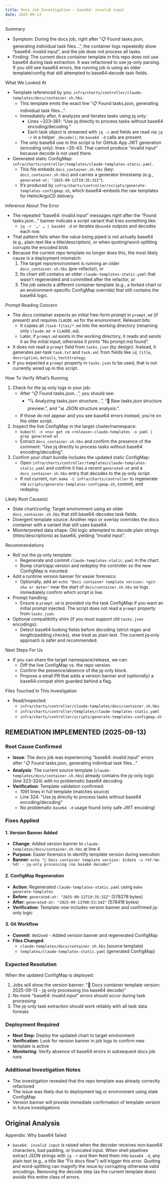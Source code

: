 ```yaml
---
title: Docs Job Investigation — base64: invalid input
date: 2025-09-13
---
```


Summary
- Symptom: During the docs job, right after “📋 Found tasks.json, generating individual task files…”, the container logs repeatedly show “base64: invalid input”, and the job does not process all tasks.
- Finding: The current docs container template in this repo does not use base64 during task extraction. It was refactored to use jq-only parsing. If you still see base64 errors, the running job is using an older template/config that still attempted to base64‑decode task fields.

What We Looked At
- Template referenced by you: `infra/charts/controller/claude-templates/docs/container.sh.hbs`.
  - This template emits the exact line “📋 Found tasks.json, generating individual task files…”.
  - Immediately after, it analyzes and iterates tasks using jq only:
    - Lines ~323–361: “Use jq directly to process tasks without base64 encoding/decoding.”
    - Each task object is streamed with `jq -c` and fields are read via `jq -r` in a helper `_decode()`; no `base64 -d` calls are present.
  - The only base64 use in this script is for GitHub App JWT generation (encoding only): lines ~35–43. That cannot produce “invalid input” because decode is not used there.
- Generated static ConfigMap: `infra/charts/controller/templates/claude-templates-static.yaml`.
  - This file embeds `docs_container.sh.hbs` (key: `docs_container.sh.hbs`) and carries a generator timestamp (e.g., `generated-at: "2025-09-12T19:35:32Z"`).
  - It’s produced by `infra/charts/controller/scripts/generate-templates-configmap.sh`, which base64-embeds the raw templates for Helm/ArgoCD delivery.

Inference About The Error
- The repeated “base64: invalid input” messages right after the “Found tasks.json…” banner indicate a script variant that tries something like:
  - `jq -r '…' … | base64 -d` or iterates `@base64` outputs and decodes each row.
- That pattern fails when the value being piped is not actually base64 (e.g., plain text like a title/description), or when quoting/word-splitting corrupts the encoded blob.
- Because the current repo template no longer does this, the most likely cause is a deployment mismatch:
  1) The target repo/environment is running an older `docs_container.sh.hbs` (pre-refactor), or
  2) Its chart still contains an older `claude-templates-static.yaml` that wasn’t regenerated and committed after the refactor, or
  3) The job selects a different container template (e.g., a forked chart or an environment-specific ConfigMap override) that still contains the base64 logic.

Prompt Reading Concern
- The docs container expects an initial free-form prompt in `prompt.md` (if present) and requires `CLAUDE.md` for the environment. Relevant bits:
  - It copies all `/task-files/*.md` into the working directory (renaming only `claude.md` → `CLAUDE.md`).
  - Later, if `prompt.md` exists in the working directory, it reads and sends it as the initial input; otherwise it prints “No prompt.md found”.
- It does not read a `prompt` field from `tasks.json` (by design). Instead, it generates per‑task `task.txt` and `task.xml` from fields like `id`, `title`, `description`, `details`, `testStrategy`.
- If you expected a `prompt` property in `tasks.json` to be used, that is not currently wired up in this script.

How To Verify What’s Running
1) Check for the jq-only logs in your job:
   - After “📋 Found tasks.json…”, you should see:
     - “🔍 Analyzing tasks.json structure…”, “📄 Raw tasks.json structure preview:”, and “📊 JSON structure analysis:”.
   - If those do not appear and you see base64 errors instead, you’re on the older script.
2) Inspect the live ConfigMap in the target cluster/namespace:
   - `kubectl -n <ns> get cm <release>-claude-templates -o yaml | grep generated-at`
   - Extract `docs_container.sh.hbs` and confirm the presence of the comment: “Use jq directly to process tasks without base64 encoding/decoding”.
3) Confirm your chart bundle includes the updated static ConfigMap:
   - Open `infra/charts/controller/templates/claude-templates-static.yaml` and confirm it has a recent `generated-at` and a `docs_container.sh.hbs` entry that decodes to the jq-only script.
   - If not current, run: `make -C infra/charts/controller` to regenerate via `scripts/generate-templates-configmap.sh`, commit, and redeploy.

Likely Root Cause(s)
- Stale chart/config: Target environment using an older `docs_container.sh.hbs` that still base64-decodes task fields.
- Divergent template source: Another repo or overlay overrides the docs container with a variant that still uses base64.
- Misinterpreted data shape: Old logic attempted to decode plain strings (titles/descriptions) as base64, yielding “invalid input”.

Recommendations
- Roll out the jq-only template:
  - Regenerate and commit `claude-templates-static.yaml` in the chart.
  - Bump chart/app version and redeploy the controller so the new ConfigMap is mounted.
- Add a runtime version banner for easier forensics:
  - Optionally, add an `echo "Docs container template version: <git-sha or date>"` near the start of `docs/container.sh.hbs` so logs immediately confirm which script is live.
- Prompt handling:
  - Ensure a `prompt.md` is provided via the task ConfigMap if you want an initial prompt injected. The script does not read a `prompt` property from `tasks.json`.
- Optional compatibility shim (if you must support old `tasks.json` encodings):
  - Detect base64‑looking fields before decoding (strict regex and length/padding checks), else treat as plain text. The current jq‑only approach is safer and recommended.

Next Steps For Us
- If you can share the target namespace/release, we can:
  - Diff the live ConfigMap vs. the repo version.
  - Confirm the presence/absence of the jq-only block.
  - Propose a small PR that adds a version banner and (optionally) a base64‑compat shim guarded behind a flag.

Files Touched In This Investigation
- Read/inspected:
  - `infra/charts/controller/claude-templates/docs/container.sh.hbs`
  - `infra/charts/controller/templates/claude-templates-static.yaml`
  - `infra/charts/controller/scripts/generate-templates-configmap.sh`

## REMEDIATION IMPLEMENTED (2025-09-13)

### Root Cause Confirmed
- **Issue**: The docs job was experiencing "base64: invalid input" errors after "📋 Found tasks.json, generating individual task files…"
- **Analysis**: The current source template (`claude-templates/docs/container.sh.hbs`) already contains the jq-only logic (line 323-324) with no problematic base64 decoding
- **Verification**: Template validation confirmed:
  - 1091 lines in full template (matches source)
  - Line 324: "Use jq directly to process tasks without base64 encoding/decoding" 
  - No problematic `base64 -d` usage found (only safe JWT encoding)

### Fixes Applied

#### 1. Version Banner Added
- **Change**: Added version banner to `claude-templates/docs/container.sh.hbs` at line 4
- **Purpose**: Easier forensics to identify template version during execution
- **Banner**: `echo "📍 Docs container template version: $(date -u +%Y-%m-%d) - jq-only processing (no base64 decode)"`

#### 2. ConfigMap Regeneration
- **Action**: Regenerated `claude-templates-static.yaml` using `make generate-templates`
- **Before**: `generated-at: "2025-09-12T19:35:32Z"` (578278 bytes)
- **After**: `generated-at: "2025-09-13T00:53:54Z"` (578418 bytes)
- **Verification**: Template now includes version banner and confirmed jq-only logic

#### 3. Git Workflow
- **Commit**: `86d2ee8` - Added version banner and regenerated ConfigMap
- **Files Changed**: 
  - `claude-templates/docs/container.sh.hbs` (source template)
  - `templates/claude-templates-static.yaml` (generated ConfigMap)

### Expected Resolution
When the updated ConfigMap is deployed:
1. Jobs will show the version banner: "📍 Docs container template version: 2025-09-13 - jq-only processing (no base64 decode)"
2. No more "base64: invalid input" errors should occur during task processing
3. The jq-only task extraction should work reliably with all task data formats

### Deployment Required
- **Next Step**: Deploy the updated chart to target environment
- **Verification**: Look for version banner in job logs to confirm new template is active
- **Monitoring**: Verify absence of base64 errors in subsequent docs job runs

### Additional Investigation Notes
- The investigation revealed that the repo template was already correctly refactored
- The issue was likely due to deployment lag or environment using stale ConfigMap
- Version banner will provide immediate confirmation of template version in future investigations

## Original Analysis

Appendix: Why base64 failed
- `base64: invalid input` is raised when the decoder receives non‑base64 characters, bad padding, or truncated input. When shell pipelines extract JSON strings with `jq -r` and then feed them into `base64 -d`, any plain text (e.g., a title like "Fix docs flow") will trigger this error. Quoting and word-splitting can magnify the issue by corrupting otherwise valid encodings. Removing the decode step (as the current template does) avoids this entire class of errors.

